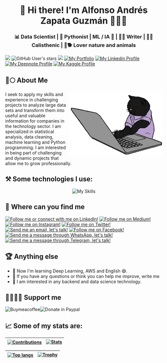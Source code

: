 <h1 align="center">👋 Hi there! I'm Alfonso Andrés Zapata Guzmán 👨🏽‍💻</h1>
<h3 align="center">📊 Data Scientist | 🐍 Pythonist | ML / IA 🤖 | ✍🏽 Writer | 💪🏽 Calisthenic | 🌳🐕 Lover nature and animals</h3>


![](https://img.shields.io/github/followers/AAZG?label=follow&logo=github&style=flat-square)
![GitHub User's stars](https://img.shields.io/github/stars/AAZG?label=%E2%AD%90GitHub%20stars&style=flat-square)
![](https://komarev.com/ghpvc/?username=AAZG&label=Profile%20views&color=0e75b6&style=flat)
<a href="https://www.datascienceportfol.io/aazg"><img src="https://img.shields.io/badge/Portfolio-AAZG-informational" alt="My Portfolio" title="My Portfolio"></a>
<a href="https://www.linkedin.com/in/aazg/"><img src="https://img.shields.io/badge/-Alfonso_Zapata-%230077B5.svg?&style=flat&logo=linkedin&logoColor=white" alt="My Linkedin Profile" title="My Linkedin Profile"></a>
<a href="https://deepnote.com/@aazg"><img src="https://img.shields.io/badge/Profile_Deepnote-3793EF?style=flat&logo=Deepnote&logoColor=white" alt="My Deepnote Profile" title="My Deepnote Profile"></a>
<a href="https://www.kaggle.com/alfonsozapata"><img src="https://img.shields.io/badge/Profile_Kaggle-20BEFF?style=flat&logo=Kaggle&logoColor=white" alt="My Kaggle Profile" title="My Kaggle Profile"></a>



<h2 style="display: flex; align-items: center; margin-bottom: 1rem;">🚀🌕 About Me</h2>

<img align='right' src="cat.gif" height="" width="300" alt="coding cat" title="Writing code">

I seek to apply my skills and experience in challenging projects to analyze large data sets and transform them into useful and valuable information for companies in the technology sector. I am specialized in statistical analysis, data cleaning, machine learning and Python programming. I am interested in being part of challenging and dynamic projects that allow me to grow professionally.


## ⚒️ Some technologies I use:
<div style="text-align: center;">
  <img src="Carruselffmepg.gif" alt="My Skills" title="My Skills">
</div>


## 🔎 Where can you find me
<a href="https://www.linkedin.com/in/aazg/"><img src="https://img.shields.io/badge/LinkedIn-blue?style=plastic&logo=linkedin&labelColor=blue" alt="Follow me or connect with me on LinkedIn!" title="Follow me or connect with me on LinkedIn!"></a>
<a href="https://medium.com/@aazg24"><img src="https://img.shields.io/badge/Medium-12100E?style=plastic&logo=medium&logoColor=white" alt="Follow me on Medium!" title="Follow me on Medium!"></a>
<a href="https://www.instagram.com/alfonsoandreszapataguzman/"><img src="https://img.shields.io/badge/Instagram-E4405F?style=plastic&logo=instagram&logoColor=white" alt="Follow me on Instagram!" title="Follow me on Instagram!"></a>
<a href="https://twitter.com/AlfonsoZapata21"><img src="https://img.shields.io/badge/Twitter-1DA1F2?style=plastic&logo=twitter&logoColor=white" alt="Follow me on Twitter!" title="Follow me on Twitter!"></a>
<a href="mailto:aazg24@gmail.com"><img src="https://img.shields.io/badge/Gmail-D14836?style=plastic&logo=gmail&logoColor=white" alt="Send me an email, let's talk!" title="Send me an email, let's talk!"></a>
<a href="https://www.facebook.com/people/AAZG/100088510041459/"><img src="https://img.shields.io/badge/Facebook-1877F2?style=plastic&logo=facebook&logoColor=white" alt="Follow me on Facebook!" title="Follow me on Facebook!"></a>
<a href="https://api.whatsapp.com/send?phone=584128869169&text=Hi,%20i%27m%20insterested%20on%20your%20services"><img src="https://img.shields.io/badge/WhatsApp-25D366?style=plastic&logo=whatsapp&logoColor=white" alt="Send me a message through WhatsApp, let's talk!" title="Send me a message through WhatsApp, let's talk!"></a>
<a href="https://t.me/Aazg1"><img src="https://img.shields.io/badge/Telegram-2CA5E0?style=plastic&logo=telegram&logoColor=white" alt="Send me a message through Telegram, let's talk!" title="Send me a message through Telegram, let's talk!"></a>





## 🏆 Anything else

- 🌱 Now I'm learning Deep Learning, AWS and English 😅.
- 💬 If you have any questions or think you can help me improve, write me
- 👀 I am interested in any backend and data science technology.


<h2 align="left">🫱🏻‍🫲🏽 Support me</h2>
<a href="https://www.buymeacoffee.com/aazg"> <img align="left" src="https://img.shields.io/badge/Buy_Me_A_Coffee-FFDD00?style=plastic&logo=buy-me-a-coffee&logoColor=black" title="Buymeacoffee" alt="Buymeacoffee"  /></a>
<a href="https://www.paypal.com/paypalme/AlfonsoZapataGuzman?country.x=VE&locale.x=es_XC"> <img align="left" src="https://img.shields.io/badge/Donate_On_PayPal-00457C?style=plastic&logo=paypal&logoColor=white" title="Donate in Paypal" alt="Donate in Paypal"  /></a><br>


## 📈 Some of my stats are:

| <a href="https://github.com/anuraghazra/github-readme-stats" title="My Contributions"><img align="center" src="https://github-readme-streak-stats.herokuapp.com/?user=AAZG&theme=radical" alt="Contributions" /></a> | <a href="https://github.com/anuraghazra/github-readme-stats" title="My stats"><img src="https://github-readme-stats.vercel.app/api?username=AAZG&show_icons=true&theme=radical&locale=en" alt="Stats" /></a> |
| ------------- | ------------- |

| <a href="https://github.com/anuraghazra/github-readme-stats" title="Most Used Language"><img align="center" src="https://github-readme-stats.vercel.app/api/top-langs?username=AAZG&show_icons=true&theme=radical&locale=en&layout=compact" alt="Top langs" /></a> | <a href="https://github.com/ryo-ma/github-profile-trophy" title="My Trophy"><img src="https://github-profile-trophy.vercel.app/?username=AAZG&theme=radical" alt="Trophy" /></a> |
| ------------- | ------------- |


<!---
AAZG/AAZG-DEV is a ✨ special ✨ repository because its `README.md` (this file) appears on your GitHub profile.
You can click the Preview link to take a look at your changes.
--->

